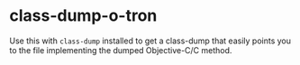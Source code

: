 # class-dump-o-tron

Use this with `class-dump` installed to get a class-dump that easily points you to the file implementing the dumped Objective-C/C method.

